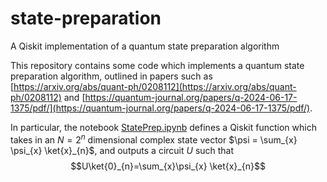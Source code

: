 # state-preparation
A Qiskit implementation of a quantum state preparation algorithm 


This repository contains some code which implements a quantum state preparation algorithm, outlined in papers such as [https://arxiv.org/abs/quant-ph/0208112](https://arxiv.org/abs/quant-ph/0208112) and [https://quantum-journal.org/papers/q-2024-06-17-1375/pdf/](https://quantum-journal.org/papers/q-2024-06-17-1375/pdf/). 

In particular, the notebook [StatePrep.ipynb](StatePrep.ipynb) defines a Qiskit function which takes in an $N = 2^{n}$ dimensional complex state vector $\psi = \sum_{x} \psi_{x} \ket{x}_{n}$, and outputs a circuit $U$ such that 
$$U\ket{0}_{n}=\sum_{x}\psi_{x} \ket{x}_{n}$$
